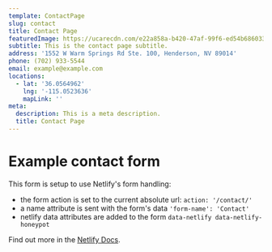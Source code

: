 ```yaml
---
template: ContactPage
slug: contact
title: Contact Page
featuredImage: https://ucarecdn.com/e22a858a-b420-47af-99f6-ed54b6860333/
subtitle: This is the contact page subtitle.
address: '1552 W Warm Springs Rd Ste. 100, Henderson, NV 89014'
phone: (702) 933-5544
email: example@example.com
locations:
  - lat: '36.0564962'
    lng: '-115.0523636'
    mapLink: ''
meta:
  description: This is a meta description.
  title: Contact Page
---
```


# Example contact form

This form is setup to use Netlify's form handling:

- the form action is set to the current absolute url: `action: '/contact/'`
- a name attribute is sent with the form's data `'form-name': 'Contact'`
- netlify data attributes are added to the form `data-netlify data-netlify-honeypot`

Find out more in the [Netlify Docs](https://www.netlify.com/docs/form-handling/).
